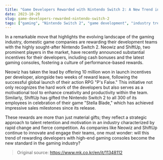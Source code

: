 ```yaml
---
title: "Game Developers Rewarded with Nintendo Switch 2: A New Trend in the Industry"
date: 2023-10-20
slug: game-developers-rewarded-nintendo-switch-2
tags: ["gaming", "Nintendo Switch 2", "game development", "industry trends"]
---
```


In a remarkable move that highlights the evolving landscape of the gaming industry, domestic game companies are rewarding their development teams with the highly sought-after Nintendo Switch 2. Neowiz and ShiftUp, two prominent players in the market, have recently announced substantial incentives for their developers, including cash bonuses and the latest gaming consoles, fostering a culture of performance-based rewards.

Neowiz has taken the lead by offering 10 million won in launch incentives per developer, alongside two weeks of reward leave, following the successful global launch of their action RPG "P's False." This initiative not only recognizes the hard work of the developers but also serves as a motivational tool to enhance creativity and productivity within the team. Similarly, ShiftUp has gifted the Nintendo Switch 2 to all 300 of its employees in celebration of their game "Stella Blade," which has achieved impressive sales milestones since its release.

These rewards are more than just material gifts; they reflect a strategic approach to talent retention and motivation in an industry characterized by rapid change and fierce competition. As companies like Neowiz and ShiftUp continue to innovate and engage their teams, one must wonder: will this trend of rewarding developers with high-end gaming consoles become the new standard in the gaming industry?

> Original source: https://www.mk.co.kr/en/it/11348112